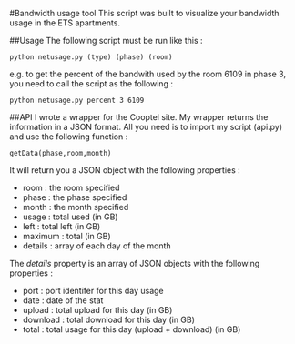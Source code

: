 #Bandwidth usage tool
This script was built to visualize your bandwidth usage in the ETS apartments.

##Usage
The following script must be run like this :

	python netusage.py (type) (phase) (room)

e.g. to get the percent of the bandwith used by the room 6109 in phase 3, you need to call
the script as the following :

	python netusage.py percent 3 6109


##API
I wrote a wrapper for the Cooptel site. My wrapper returns the information in a JSON format.
All you need is to import my script (api.py) and use the following function :

	getData(phase,room,month)

It will return you a JSON object with the following properties :

* room : the room specified
* phase : the phase specified
* month : the month specified
* usage : total used (in GB)
* left : total left (in GB)
* maximum : total (in GB)
* details : array of each day of the month

The *details* property is an array of JSON objects with the following properties :

* port : port identifer for this day usage
* date : date of the stat
* upload : total upload for this day (in GB)
* download : total download for this day (in GB)
* total : total usage for this day (upload + download) (in GB)